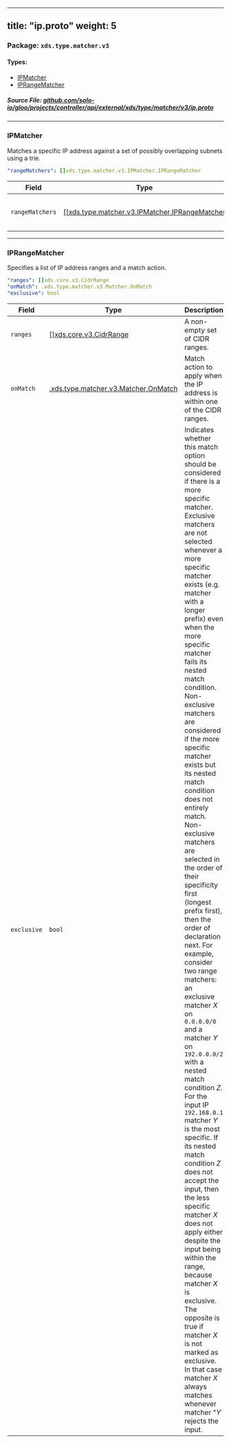 
---
title: "ip.proto"
weight: 5
---

<!-- Code generated by solo-kit. DO NOT EDIT. -->


### Package: `xds.type.matcher.v3` 
#### Types:


- [IPMatcher](#ipmatcher)
- [IPRangeMatcher](#iprangematcher)
  



##### Source File: [github.com/solo-io/gloo/projects/controller/api/external/xds/type/matcher/v3/ip.proto](https://github.com/solo-io/gloo/blob/main/projects/controller/api/external/xds/type/matcher/v3/ip.proto)





---
### IPMatcher

 
Matches a specific IP address against a set of possibly overlapping subnets using a trie.

```yaml
"rangeMatchers": []xds.type.matcher.v3.IPMatcher.IPRangeMatcher

```

| Field | Type | Description |
| ----- | ---- | ----------- | 
| `rangeMatchers` | [[]xds.type.matcher.v3.IPMatcher.IPRangeMatcher](../ip.proto.sk/#iprangematcher) | Match IP address by CIDR ranges. |




---
### IPRangeMatcher

 
Specifies a list of IP address ranges and a match action.

```yaml
"ranges": []xds.core.v3.CidrRange
"onMatch": .xds.type.matcher.v3.Matcher.OnMatch
"exclusive": bool

```

| Field | Type | Description |
| ----- | ---- | ----------- | 
| `ranges` | [[]xds.core.v3.CidrRange](../../../../core/v3/cidr.proto.sk/#cidrrange) | A non-empty set of CIDR ranges. |
| `onMatch` | [.xds.type.matcher.v3.Matcher.OnMatch](../matcher.proto.sk/#onmatch) | Match action to apply when the IP address is within one of the CIDR ranges. |
| `exclusive` | `bool` | Indicates whether this match option should be considered if there is a more specific matcher. Exclusive matchers are not selected whenever a more specific matcher exists (e.g. matcher with a longer prefix) even when the more specific matcher fails its nested match condition. Non-exclusive matchers are considered if the more specific matcher exists but its nested match condition does not entirely match. Non-exclusive matchers are selected in the order of their specificity first (longest prefix first), then the order of declaration next. For example, consider two range matchers: an exclusive matcher *X* on `0.0.0.0/0` and a matcher *Y* on `192.0.0.0/2` with a nested match condition *Z*. For the input IP `192.168.0.1` matcher *Y* is the most specific. If its nested match condition *Z* does not accept the input, then the less specific matcher *X* does not apply either despite the input being within the range, because matcher *X* is exclusive. The opposite is true if matcher *X* is not marked as exclusive. In that case matcher *X* always matches whenever matcher "*Y* rejects the input. |





<!-- Start of HubSpot Embed Code -->
<script type="text/javascript" id="hs-script-loader" async defer src="//js.hs-scripts.com/5130874.js"></script>
<!-- End of HubSpot Embed Code -->

